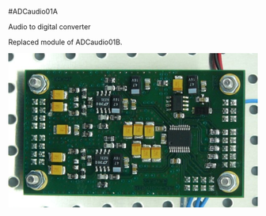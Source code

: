 <!--- PrjInfo ---> <!--- Please remove this line after manually editing --->
<!--- 00a56be08b96043df9e37d6aff7b6990 --->
<!--- Created:20170112-18:22: ---> 
<!--- Author:Mlab: ---> 
<!--- AuthorEmail:mlab@mlab.cz: ---> 
<!--- Tags:imported: ---> 
<!--- Ust:None: ---> 
<!--- Name:ADCaudio01A: --->
#ADCaudio01A 
<!--- LongName --->
Audio to digital converter
<!--- ELongName ---> 

<!--- Lead --->
Replaced module of ADCaudio01B.
<!--- ELead ---> 

![LeadImg](ADCaudio01A_Bottom_Small.JPG) 


​
​
<!--- Description --->
<!--- EDescription --->
<!--- Content --->
<!--- EContent --->
            